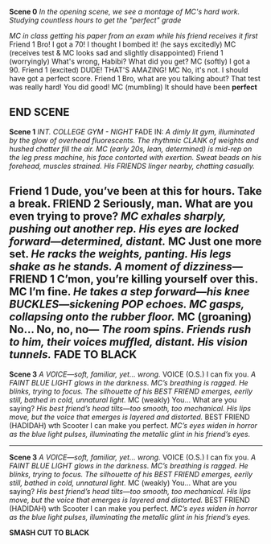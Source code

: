 **Scene 0** 
*In the opening scene, we see a montage of MC's hard work. Studying countless hours to get the "perfect" grade*

*MC in class getting his paper from an exam while his friend receives it first* 
Friend 1
  Bro! I got a 70! I thought I bombed it! (he says excitedly) 
MC (receives test & MC looks sad and slightly disappointed)
Friend 1
  (worryingly) What's wrong, Habibi? What did you get? 
MC (softly) 
  I got a 90. 
Friend 1 (excited) 
  DUDE! THAT'S AMAZING! 
MC 
  No, it's not. I should have got a perfect score. 
Friend 1
  Bro, what are you talking about? That test was really hard! You did good! 
MC (mumbling)
  It should have been **perfect** 

**END SCENE** 
---
**Scene 1**
*INT. COLLEGE GYM - NIGHT* 
FADE IN:
*A dimly lit gym, illuminated by the glow of overhead fluorescents. The rhythmic CLANK of weights and hushed chatter fill the air.*
*MC (early 20s, lean, determined) is mid-rep on the leg press machine, his face contorted with exertion. Sweat beads on his forehead, muscles strained. His FRIENDS linger nearby, chatting casually.*

Friend 1
  Dude, you’ve been at this for hours. Take a break.
FRIEND 2
  Seriously, man. What are you even trying to prove?
*MC exhales sharply, pushing out another rep. His eyes are locked forward—determined, distant.*
MC
  Just one more set.
*He racks the weights, panting. His legs shake as he stands. A moment of dizziness—*
FRIEND 1
  C’mon, you’re killing yourself over this.
MC
  I’m fine.
*He takes a step forward—his knee BUCKLES—sickening POP echoes. MC gasps, collapsing onto the rubber floor.*
MC (groaning)
  No... No, no, no—
*The room spins. Friends rush to him, their voices muffled, distant. His vision tunnels.*
**FADE TO BLACK**
---
**Scene 3**
*A VOICE—soft, familiar, yet... wrong.*
VOICE (O.S.)
  I can fix you.
*A FAINT BLUE LIGHT glows in the darkness. MC’s breathing is ragged. He blinks, trying to focus. The silhouette of his BEST FRIEND emerges, eerily still, bathed in cold, unnatural light.*
MC (weakly)
  You... What are you saying?
*His best friend’s head tilts—too smooth, too mechanical. His lips move, but the voice that emerges is layered and distorted.*
BEST FRIEND (HADIDAH) wth Scooter
  I can make you perfect.
*MC’s eyes widen in horror as the blue light pulses, illuminating the metallic glint in his friend’s eyes.*

---
**Scene 3**
*A VOICE—soft, familiar, yet... wrong.*
VOICE (O.S.)
  I can fix you.
*A FAINT BLUE LIGHT glows in the darkness. MC’s breathing is ragged. He blinks, trying to focus. The silhouette of his BEST FRIEND emerges, eerily still, bathed in cold, unnatural light.*
MC (weakly)
  You... What are you saying?
*His best friend’s head tilts—too smooth, too mechanical. His lips move, but the voice that emerges is layered and distorted.*
BEST FRIEND (HADIDAH) wth Scooter
  I can make you perfect.
*MC’s eyes widen in horror as the blue light pulses, illuminating the metallic glint in his friend’s eyes.*

**SMASH CUT TO BLACK**

